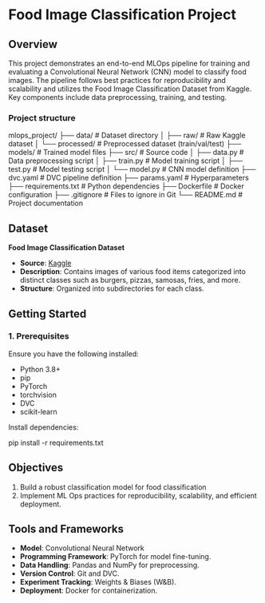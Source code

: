 # Food Image Classification Project

## Overview

This project demonstrates an end-to-end MLOps pipeline for training and evaluating a Convolutional Neural Network (CNN) model to classify food images. The pipeline follows best practices for reproducibility and scalability and utilizes the Food Image Classification Dataset from Kaggle. Key components include data preprocessing, training, and testing.

### Project structure

mlops_project/
├── data/               # Dataset directory
│   ├── raw/           # Raw Kaggle dataset
│   └── processed/     # Preprocessed dataset (train/val/test)
├── models/             # Trained model files
├── src/                # Source code
│   ├── data.py         # Data preprocessing script
│   ├── train.py        # Model training script
│   ├── test.py         # Model testing script
│   └── model.py        # CNN model definition
├── dvc.yaml            # DVC pipeline definition
├── params.yaml         # Hyperparameters
├── requirements.txt    # Python dependencies
├── Dockerfile          # Docker configuration
├── .gitignore          # Files to ignore in Git
└── README.md           # Project documentation

## Dataset

**Food Image Classification Dataset**  
- **Source**: [Kaggle](https://www.kaggle.com/code/gauravduttakiit/class-dataset-food-image-classification/data)  
- **Description**: Contains images of various food items categorized into distinct classes such as burgers, pizzas, samosas, fries, and more.  
- **Structure**: Organized into subdirectories for each class.

## Getting Started

### 1. Prerequisites

Ensure you have the following installed:
- Python 3.8+
- pip
- PyTorch
- torchvision
- DVC
- scikit-learn

Install dependencies:

pip install -r requirements.txt

## Objectives
1. Build a robust classification model for food classification
2. Implement ML Ops practices for reproducibility, scalability, and efficient deployment.

## Tools and Frameworks
- **Model**: Convolutional Neural Network
- **Programming Framework**: PyTorch for model fine-tuning.
- **Data Handling**: Pandas and NumPy for preprocessing.
- **Version Control**: Git and DVC.
- **Experiment Tracking**: Weights & Biases (W&B).
- **Deployment**: Docker for containerization.

